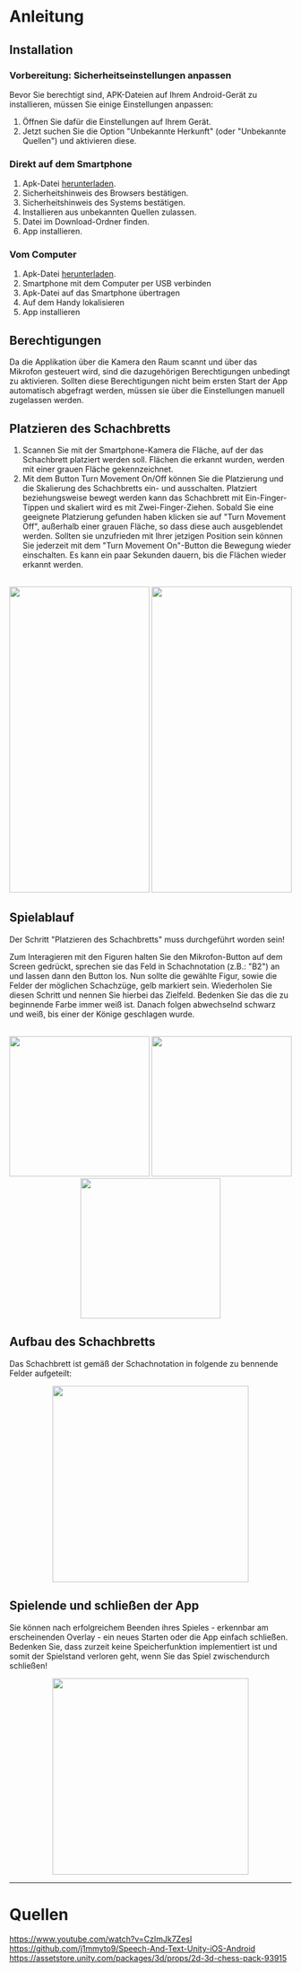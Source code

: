 # Anleitung
## Installation 

### Vorbereitung: Sicherheitseinstellungen anpassen

Bevor Sie berechtigt sind, APK-Dateien auf Ihrem Android-Gerät zu installieren, müssen Sie einige Einstellungen anpassen:

1. Öffnen Sie dafür die Einstellungen auf Ihrem Gerät.
2. Jetzt suchen Sie die Option "Unbekannte Herkunft" (oder "Unbekannte Quellen") und aktivieren diese. 


### Direkt auf dem Smartphone 
1. Apk-Datei [herunterladen](https://github.com/AdrianRisch/EIS-Mate/releases/download/v1.0/EisMateV1.0.apk).
2. Sicherheitshinweis des Browsers bestätigen.
3. Sicherheitshinweis des Systems bestätigen.
4. Installieren aus unbekannten Quellen zulassen.
5. Datei im Download-Ordner finden.
6. App installieren.

### Vom Computer
1. Apk-Datei [herunterladen](https://github.com/AdrianRisch/EIS-Mate/releases/download/v1.0/EisMateV1.0.apk).
2. Smartphone mit dem Computer per USB verbinden
3. Apk-Datei auf das Smartphone übertragen 
4. Auf dem Handy lokalisieren 
5. App installieren

## Berechtigungen

Da die Applikation über die Kamera den Raum scannt und über das Mikrofon gesteuert wird, sind die dazugehörigen Berechtigungen unbedingt zu aktivieren.
Sollten diese Berechtigungen nicht beim ersten Start der App automatisch abgefragt werden, müssen sie über die Einstellungen manuell zugelassen werden.

## Platzieren des Schachbretts 

1. Scannen Sie mit der Smartphone-Kamera die Fläche, auf der das Schachbrett platziert werden soll. Flächen die erkannt wurden, werden mit einer grauen Fläche gekennzeichnet.
2. Mit dem Button Turn Movement On/Off können Sie die Platzierung und die Skalierung des Schachbretts ein- und ausschalten. Platziert beziehungsweise bewegt werden kann das Schachbrett mit Ein-Finger-Tippen und skaliert wird es mit Zwei-Finger-Ziehen. Sobald Sie eine geeignete Platzierung gefunden haben klicken sie auf "Turn Movement Off", außerhalb einer grauen Fläche, so dass diese auch ausgeblendet werden. Sollten sie unzufrieden mit Ihrer jetzigen Position sein können Sie jederzeit mit dem "Turn Movement On"-Button die Bewegung wieder einschalten. Es kann ein paar Sekunden dauern, bis die Flächen wieder erkannt werden.
<br><br>
<p align="center">
  <img src="https://user-images.githubusercontent.com/50317883/123965686-fbfdff80-d9b4-11eb-8a9a-4fa89d0b735b.gif" width="250" height=" 545"/>
  <img src="https://user-images.githubusercontent.com/50317883/123960927-24372f80-d9b0-11eb-8b8c-102ea70aaa36.png" width="250" height=" 545"/>
</p>

## Spielablauf

Der Schritt "Platzieren des Schachbretts" muss durchgeführt worden sein!

Zum Interagieren mit den Figuren halten Sie den Mikrofon-Button auf dem Screen gedrückt, sprechen sie das Feld in Schachnotation (z.B.: "B2") an und lassen dann den Button los. Nun sollte die gewählte Figur, sowie die Felder der möglichen Schachzüge, gelb markiert sein. Wiederholen Sie diesen Schritt und nennen Sie hierbei das Zielfeld. Bedenken Sie das die zu beginnende Farbe immer weiß ist. Danach folgen abwechselnd schwarz und weiß, bis einer der Könige geschlagen wurde.
<br><br>
<p align="center">
 <img src="https://user-images.githubusercontent.com/50317883/123961244-6eb8ac00-d9b0-11eb-873e-4a71922a1077.png" width="250"/>
 <img src="https://user-images.githubusercontent.com/50317883/123961272-75472380-d9b0-11eb-870a-90cdd77f5ac5.png" width="250"/>
 <img src="https://user-images.githubusercontent.com/50317883/123961292-7aa46e00-d9b0-11eb-99b4-a4e330bb9832.png" width="250"/>
</p>


## Aufbau des Schachbretts

Das Schachbrett ist gemäß der Schachnotation in folgende zu bennende Felder aufgeteilt:
<p align="center">
  <img src="https://user-images.githubusercontent.com/50317883/123959792-d8d05180-d9ae-11eb-8708-87cd23b2ddf1.png" width="350"/>
</p>


## Spielende und schließen der App
Sie können nach erfolgreichem Beenden ihres Spieles - erkennbar am erscheinenden Overlay - ein neues Starten oder die App einfach schließen.
Bedenken Sie, dass zurzeit keine Speicherfunktion implementiert ist und somit der Spielstand verloren geht, wenn Sie das Spiel zwischendurch schließen!

<p align="center">
  <img src="https://user-images.githubusercontent.com/50317883/123966070-56975b80-d9b5-11eb-90bb-96d69f87b423.png" width="350"/>
</p>


---
# Quellen

https://www.youtube.com/watch?v=CzImJk7ZesI <br>
https://github.com/j1mmyto9/Speech-And-Text-Unity-iOS-Android <br>
https://assetstore.unity.com/packages/3d/props/2d-3d-chess-pack-93915
